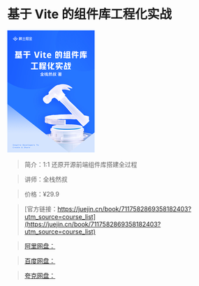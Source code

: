 # 基于 Vite 的组件库工程化实战

![img](../../assets/ee7e2673f0e24b74a218bc16851d2bf8~tplv-k3u1fbpfcp-no-mark_280_280_200_280.png)

> 简介：1:1 还原开源前端组件库搭建全过程

> 讲师：全栈然叔

> 价格：¥29.9

> [官方链接：https://juejin.cn/book/7117582869358182403?utm_source=course_list](https://juejin.cn/book/7117582869358182403?utm_source=course_list)

> [阿里网盘：]()

> [百度网盘：]()

> [夸克网盘：]()
